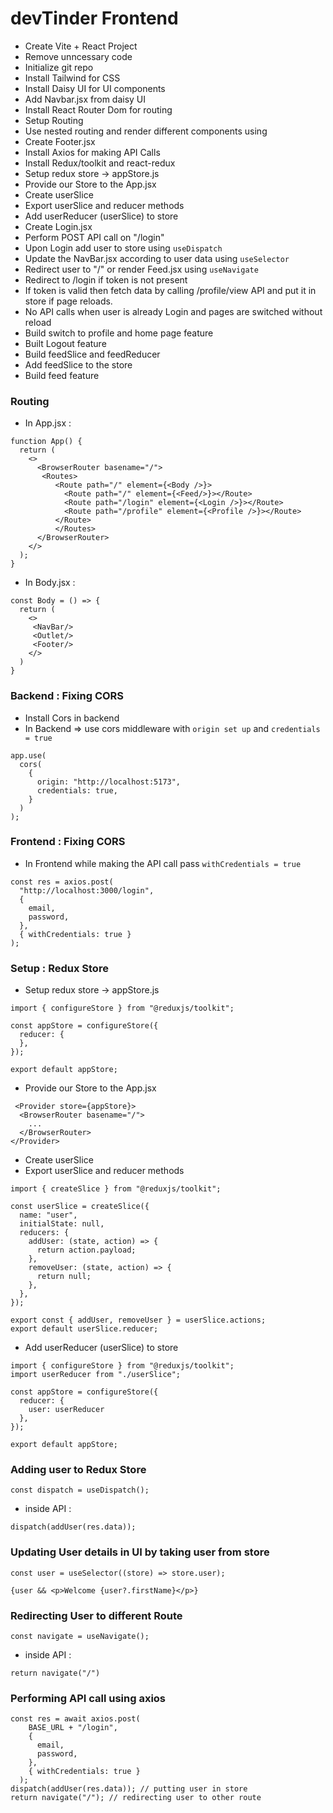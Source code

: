 # devTinder Frontend

- Create Vite + React Project
- Remove unncessary code
- Initialize git repo
- Install Tailwind for CSS
- Install Daisy UI for UI components
- Add Navbar.jsx from daisy UI
- Install React Router Dom for routing
- Setup Routing
- Use nested routing and render different components using <Outlet/>
- Create Footer.jsx
- Install Axios for making API Calls
- Install Redux/toolkit and react-redux
- Setup redux store -> appStore.js
- Provide our Store to the App.jsx
- Create userSlice
- Export userSlice and reducer methods
- Add userReducer (userSlice) to store
- Create Login.jsx
- Perform POST API call on "/login"
- Upon Login add user to store using `useDispatch`
- Update the NavBar.jsx according to user data using `useSelector`
- Redirect user to "/" or render Feed.jsx using `useNavigate`
- Redirect to /login if token is not present
- If token is valid then fetch data by calling /profile/view API and put it in store if page reloads.
- No API calls when user is already Login and pages are switched without reload
- Build switch to profile and home page feature
- Built Logout feature
- Build feedSlice and feedReducer
- Add feedSlice to the store
- Build feed feature

### Routing 
- In App.jsx : 
```
function App() {
  return (
    <>
      <BrowserRouter basename="/">
       <Routes>
          <Route path="/" element={<Body />}>
            <Route path="/" element={<Feed/>}></Route>
            <Route path="/login" element={<Login />}></Route>
            <Route path="/profile" element={<Profile />}></Route>
          </Route>
          </Routes>
      </BrowserRouter>
    </>
  );
}
```
- In Body.jsx : 
```
const Body = () => {
  return (
    <>
     <NavBar/>
     <Outlet/> 
     <Footer/>
    </>
  )
}
```

### Backend : Fixing CORS
- Install Cors in backend
- In Backend => use cors middleware with `origin set up` and `credentials = true`

```
app.use(
  cors(
    {
      origin: "http://localhost:5173",
      credentials: true,
    }
  )
);
```
### Frontend : Fixing CORS
- In Frontend while making the API call pass `withCredentials = true`
```
const res = axios.post(
  "http://localhost:3000/login",
  {
    email,
    password,
  },
  { withCredentials: true }
);
```

### Setup : Redux Store
- Setup redux store -> appStore.js
```
import { configureStore } from "@reduxjs/toolkit";

const appStore = configureStore({
  reducer: {
  },
});

export default appStore; 
```
- Provide our Store to the App.jsx
```
 <Provider store={appStore}>
  <BrowserRouter basename="/">
    ...
  </BrowserRouter>
</Provider>
```
- Create userSlice
- Export userSlice and reducer methods
```
import { createSlice } from "@reduxjs/toolkit";

const userSlice = createSlice({
  name: "user",
  initialState: null,
  reducers: {
    addUser: (state, action) => {
      return action.payload;
    },
    removeUser: (state, action) => {
      return null;
    },
  },
});

export const { addUser, removeUser } = userSlice.actions;
export default userSlice.reducer;
```
- Add userReducer (userSlice) to store
```
import { configureStore } from "@reduxjs/toolkit";
import userReducer from "./userSlice";

const appStore = configureStore({
  reducer: {
    user: userReducer
  },
});

export default appStore; 
```

### Adding user to Redux Store
```
const dispatch = useDispatch();
```
- inside API :
```
dispatch(addUser(res.data));
```

### Updating User details in UI by taking user from store
```
const user = useSelector((store) => store.user);

{user && <p>Welcome {user?.firstName}</p>}
```

### Redirecting User to different Route 
```
const navigate = useNavigate();
```
- inside API :
```
return navigate("/")
```

### Performing API call using axios
```
const res = await axios.post(
    BASE_URL + "/login",
    {
      email,
      password,
    },
    { withCredentials: true }
  );
dispatch(addUser(res.data)); // putting user in store
return navigate("/"); // redirecting user to other route
```
